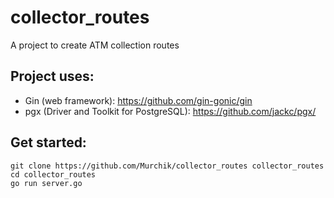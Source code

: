 # collector_routes
A project to create ATM collection routes

## Project uses:
* Gin (web framework): https://github.com/gin-gonic/gin
* pgx (Driver and Toolkit for PostgreSQL): https://github.com/jackc/pgx/

## Get started:
```
git clone https://github.com/Murchik/collector_routes collector_routes
cd collector_routes
go run server.go
```

